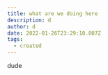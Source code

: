 ```yaml
---
title: what are we doing here
description: d
author: d
date: 2022-01-26T23:29:10.007Z
tags:
  - created
---
```

dude